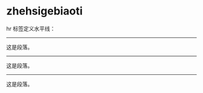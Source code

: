 <html>

<body>
  <h1>zhehsigebiaoti</h1>
<p>hr 标签定义水平线：</p>
<hr />
<p>这是段落。</p>
<hr />
<p>这是段落。</p>
<hr />
<p>这是段落。</p>
</body>
</html>
